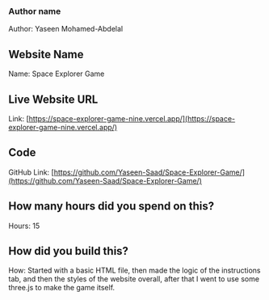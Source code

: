 ### Author name

Author: Yaseen Mohamed-Abdelal

## Website Name

Name: Space Explorer Game

## Live Website URL

Link: [https://space-explorer-game-nine.vercel.app/](https://space-explorer-game-nine.vercel.app/)

## Code

GitHub Link: [https://github.com/Yaseen-Saad/Space-Explorer-Game/](https://github.com/Yaseen-Saad/Space-Explorer-Game/)

## How many hours did you spend on this?

Hours: 15

## How did you build this?

How: Started with a basic HTML file, then made the logic of the instructions tab, and then the styles of the website overall, after that I went to use some three.js to make the game itself.
